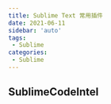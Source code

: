```yaml
---
title: Sublime Text 常用插件
date: 2021-06-11
sidebar: 'auto'
tags:
 - Sublime
categories:
 - Sublime
---
```



## SublimeCodeIntel

